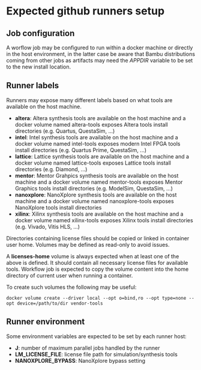 # Expected github runners setup

## Job configuration
A worflow job may be configured to run within a docker machine or directly in the host environment, in the latter case be aware that Bambu distributions coming from other jobs as artifacts may need the _APPDIR_ variable to be set to the new install location.

## Runner labels
Runners may expose many different labels based on what tools are available on the host machine.

- **altera**: Altera synthesis tools are available on the host machine and a docker volume named altera-tools exposes Altera tools install directories (e.g. Quartus, QuestaSim, ...) 
- **intel**: Intel synthesis tools are available on the host machine and a docker volume named intel-tools exposes modern Intel FPGA tools install directories (e.g. Quartus Prime, QuestaSim, ...)
- **lattice**: Lattice synthesis tools are available on the host machine and a docker volume named lattice-tools exposes Lattice tools install directories (e.g. Diamond, ...)
- **mentor**: Mentor Grahpics synthesis tools are available on the host machine and a docker volume named mentor-tools exposes Mentor Graphics tools install directories (e.g. ModelSim, QuestaSim, ...)
- **nanoxplore**: NanoXplore synthesis tools are available on the host machine and a docker volume named nanoxplore-tools exposes NanoXplore tools install directories
- **xilinx**: Xilinx synthesis tools are available on the host machine and a docker volume named xilinx-tools exposes Xilinx tools install directories (e.g. Vivado, Vitis HLS, ...)

Directories containing license files should be copied or linked in container user home. Volumes may be defined as read-only to avoid issues.

A **licenses-home** volume is always expected when at least one of the above is defined. It should contain all necessary license files for available tools. Workflow job is expected to copy the volume content into the home directory of current user when running a container.

To create such volumes the following may be useful:

```
docker volume create --driver local --opt o=bind,ro --opt type=none --opt device=/path/to/dir vendor-tools
```

## Runner environment
Some environment variables are expected to be set by each runner host:

- **J**: number of maximum parallel jobs handled by the runner
- **LM_LICENSE_FILE**: license file path for simulation/synthesis tools
- **NANOXPLORE_BYPASS**: NanoXplore bypass setting
